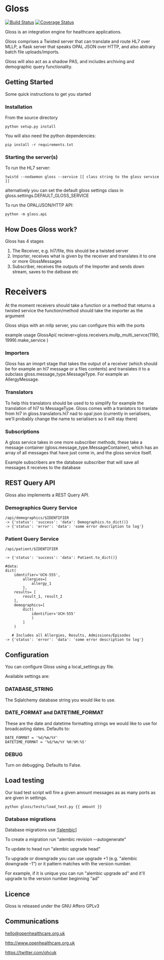 # Gloss

[![Build Status](https://travis-ci.org/openhealthcare/gloss.svg?branch=master)](https://travis-ci.org/openhealthcare/gloss)
[![Coverage Status](https://coveralls.io/repos/github/openhealthcare/gloss/badge.svg?branch=master)](https://coveralls.io/github/openhealthcare/gloss?branch=master)

Gloss is an integration engine for healthcare applications.

Gloss comprises a Twisted server that can translate and route HL7 over MLLP, a
flask server that speaks OPAL JSON over HTTP, and also abitrary batch file
uploads/imports.

Gloss will also act as a shadow PAS, and includes archiving and demographic
query functionality.

## Getting Started

Some quick instructions to get you started

### Installation

From the source directory

    python setup.py install

You will also need the python dependencies:

    pip install -r requirements.txt



### Starting the server(s)

To run the HL7 server:

    twistd --nodaemon gloss --service [[ class string to the gloss service ]]

alternatively you can set the default gloss settings class in gloss.settings.DEFAULT_GLOSS_SERVICE


To run the OPAL/JSON/HTTP API:

    python -m gloss.api

## How Does Gloss work?

Gloss has 4 stages

  1. The Receiver, e.g. hl7/file, this should be a twisted server
  2. Importer, receives what is given by the receiver and translates it to one or more GlossMessages
  3. Subscriber, receives the outputs of the Importer and sends down stream, saves to the datbase etc


# Receivers
At the moment receivers should take a function or a method that returns a twisted service
the function/method should take the importer as the argument

Gloss ships with an mllp server, you can configure this with the ports

example usage
    GlossApi(
      reciever=gloss.receivers.mullp_multi_servce(1190, 1999).make_service
    )


### Importers

Gloss has an imoprt stage that takes the output of a receiver (which should be for example an hl7 message or a files contents) and translates it to a subclass gloss.message_type.MessageType. For example an AllergyMessage.


### Translators

To help this translators should be used to to simplify for example the translation of hl7 to MessageType. Gloss comes with a tranlators to tranlate from hl7 in gloss.translators.hl7 nad to opal json (currently in serialisers, we'll probably change the name to serialisers so it will stay there)


### Subscriptions

A gloss service takes in one more subscriber methods, these take a message container (gloss.message_type.MessageContainer), which has an array of all messages that have just come in, and the gloss service itself.

Example subscribers are the database subscriber that will save all messages it receives to the database


## REST Query API

Gloss also implements a REST Query API.

### Demographics Query Service

    /api/demographics/$IDENTIFIER
    -> {'status': 'success': 'data': Demographics.to_dict()}
    -> {'status': 'error': 'data': 'some error description to log'}

### Patient Query Service

    /api/patient/$IDENTIFIER

    -> {'status': 'success': 'data': Patient.to_dict()}

    #data:
    dict(
        identifier='UCH-555',
            allergies=[
                allergy_1
            ],
        results= [
            result_1, result_2
        ],
        demographics=[
            dict(
                identifier='UCH-555'
                )
            ]
        )

       # Includes all Allergies, Results, Admissions/Episodes
    -> {'status': 'error': 'data': 'some error description to log'}


## Configuration

You can configure Gloss using a local_settings.py file.

Available settings are:

### DATABASE_STRING

The Sqlalchemy database string you would like to use.

### DATE_FORMAT and DATETIME_FORMAT

These are the date and datetime formatting strings we would like to use for broadcasting
dates. Defaults to:

    DATE_FORMAT = '%d/%m/%Y'
    DATETIME_FORMAT = '%d/%m/%Y %H:%M:%S'

### DEBUG

Turn on debugging. Defaults to False.

## Load testing

Our load test script will fire a given amount messages as as many ports as are given in settings.

    python gloss/tests/load_test.py {{ amount }}

### Database migrations

Database migrations use [![alembic]](http://alembic.readthedocs.org/)

To create a migration run "alembic revision --autogenerate"

To update to head run "alembic upgrade head"

To upgrade or downgrade you can use upgrade +1 (e.g. "alembic downgrade -1") or it pattern matches with the version number.

For example, if it is unique you can run "alembic upgrade ad" and it'll upgrade to the version number beginning
"ad"

## Licence

Gloss is released under the GNU Affero GPLv3

## Communications

hello@openhealthcare.org.uk

http://www.openhealthcare.org.uk

https://twitter.com/ohcuk

